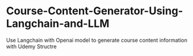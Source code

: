 # Course-Content-Generator-Using-Langchain-and-LLM
Use Langchain with Openai model to generate course content information with Udemy Structre
